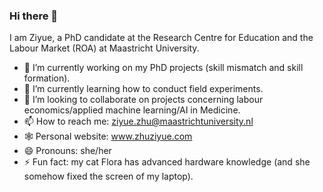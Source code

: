 ### Hi there 👋

I am Ziyue, a PhD candidate at the Research Centre for Education and the Labour Market (ROA) at Maastricht University.      

- 🔭 I’m currently working on my PhD projects (skill mismatch and skill formation).
- 🌱 I’m currently learning how to conduct field experiments.
- 👯 I’m looking to collaborate on projects concerning labour economics/applied machine learning/AI in Medicine.
- 📫 How to reach me: ziyue.zhu@maastrichtuniversity.nl
- 🕸️ Personal website: www.zhuziyue.com
- 😄 Pronouns: she/her
- ⚡ Fun fact: my cat Flora has advanced hardware knowledge (and she somehow fixed the screen of my laptop).

<!--<img src="https://raw.githubusercontent.com/ziyue16/ziyue16/main/WechatIMG56019.jpeg" height="480" width="480">-->

<!--![Ziyue's github stats](https://github-readme-stats.vercel.app/api?username=ziyue16&show_icons=true&theme=radical)
-->

<!--
**ziyue16/ziyue16** is a ✨ _special_ ✨ repository because its `README.md` (this file) appears on your GitHub profile.

Here are some ideas to get you started:
- 🔭 I’m currently working on my master thesis (on meta and Stata programming 💻).
- 🌱 I’m currently learning ...
- 👯 I’m looking to collaborate on ...
- 🤔 I’m looking for help with ...
- 💬 Ask me about ...
- 📫 How to reach me: ...
- 😄 Pronouns: ...
- ⚡ Fun fact: ...
-->
